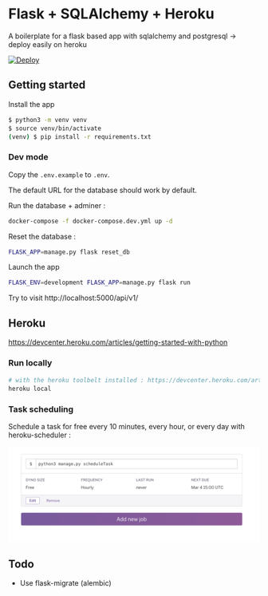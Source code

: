 # Flask + SQLAlchemy + Heroku

A boilerplate for a flask based app with sqlalchemy and postgresql -> deploy easily on heroku

[![Deploy](https://www.herokucdn.com/deploy/button.svg)](https://heroku.com/deploy)

## Getting started

Install the app

```bash
$ python3 -m venv venv
$ source venv/bin/activate
(venv) $ pip install -r requirements.txt
```

### Dev mode

Copy the `.env.example` to `.env`.

The default URL for the database should work by default.

Run the database + adminer :

```bash
docker-compose -f docker-compose.dev.yml up -d
```

Reset the database :

```bash
FLASK_APP=manage.py flask reset_db
```

Launch the app

```bash
FLASK_ENV=development FLASK_APP=manage.py flask run
```

Try to visit http://localhost:5000/api/v1/

## Heroku

https://devcenter.heroku.com/articles/getting-started-with-python

### Run locally

```bash
# with the heroku toolbelt installed : https://devcenter.heroku.com/articles/heroku-cli
heroku local
```

### Task scheduling

Schedule a task for free every 10 minutes, every hour, or every day with heroku-scheduler :

![Scheduler](docs/heroku_scheduler_example.png)

## Todo

- Use flask-migrate (alembic)
